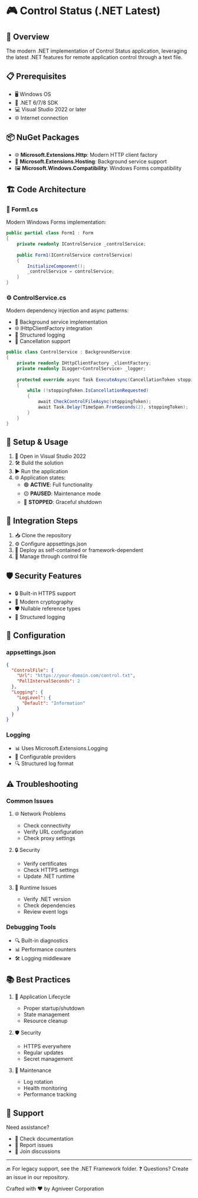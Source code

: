 # 🎮 Control Status (.NET Latest)

## 🌟 Overview
The modern .NET implementation of Control Status application, leveraging the latest .NET features for remote application control through a text file.

## 📋 Prerequisites
- 🖥️ Windows OS
- 🚀 .NET 6/7/8 SDK
- 💻 Visual Studio 2022 or later
- 🌐 Internet connection

## 📦 NuGet Packages
- 🌐 **Microsoft.Extensions.Http**: Modern HTTP client factory
- 🔄 **Microsoft.Extensions.Hosting**: Background service support
- 🖼️ **Microsoft.Windows.Compatibility**: Windows Forms compatibility

## 🏗️ Code Architecture

### 📱 Form1.cs
Modern Windows Forms implementation:
```csharp
public partial class Form1 : Form
{
    private readonly IControlService _controlService;
    
    public Form1(IControlService controlService)
    {
        InitializeComponent();
        _controlService = controlService;
    }
}
```

### ⚙️ ControlService.cs
Modern dependency injection and async patterns:
- 🔄 Background service implementation
- 🌐 IHttpClientFactory integration
- 📝 Structured logging
- 🎯 Cancellation support

```csharp
public class ControlService : BackgroundService
{
    private readonly IHttpClientFactory _clientFactory;
    private readonly ILogger<ControlService> _logger;
    
    protected override async Task ExecuteAsync(CancellationToken stoppingToken)
    {
        while (!stoppingToken.IsCancellationRequested)
        {
            await CheckControlFileAsync(stoppingToken);
            await Task.Delay(TimeSpan.FromSeconds(2), stoppingToken);
        }
    }
}
```

## 🚀 Setup & Usage

1. 📂 Open in Visual Studio 2022
2. 🛠️ Build the solution
3. ▶️ Run the application
4. 🌐 Application states:
   - 🟢 **ACTIVE**: Full functionality
   - 🟡 **PAUSED**: Maintenance mode
   - 🔴 **STOPPED**: Graceful shutdown

## 🔌 Integration Steps

1. 📥 Clone the repository
2. ⚙️ Configure appsettings.json
3. 🚀 Deploy as self-contained or framework-dependent
4. 🔄 Manage through control file

## 🛡️ Security Features

- 🔒 Built-in HTTPS support
- 🔑 Modern cryptography
- 🛡️ Nullable reference types
- 📝 Structured logging

## 🔧 Configuration

### appsettings.json
```json
{
  "ControlFile": {
    "Url": "https://your-domain.com/control.txt",
    "PollIntervalSeconds": 2
  },
  "Logging": {
    "LogLevel": {
      "Default": "Information"
    }
  }
}
```

### Logging
- 📊 Uses Microsoft.Extensions.Logging
- 📁 Configurable providers
- 🔍 Structured log format

## ⚠️ Troubleshooting

### Common Issues
1. 🌐 Network Problems
   - Check connectivity
   - Verify URL configuration
   - Check proxy settings

2. 🔒 Security
   - Verify certificates
   - Check HTTPS settings
   - Update .NET runtime

3. 🎯 Runtime Issues
   - Verify .NET version
   - Check dependencies
   - Review event logs

### Debugging Tools
- 🔍 Built-in diagnostics
- 📊 Performance counters
- 🛠️ Logging middleware

## 📚 Best Practices

1. 🔄 Application Lifecycle
   - Proper startup/shutdown
   - State management
   - Resource cleanup

2. 🛡️ Security
   - HTTPS everywhere
   - Regular updates
   - Secret management

3. 🔧 Maintenance
   - Log rotation
   - Health monitoring
   - Performance tracking

## 🤝 Support

Need assistance?
- 📘 Check documentation
- 🐛 Report issues
- 💬 Join discussions

---

🔙 For legacy support, see the .NET Framework folder.
❓ Questions? Create an issue in our repository.

Crafted with ❤️ by Agniveer Corporation
